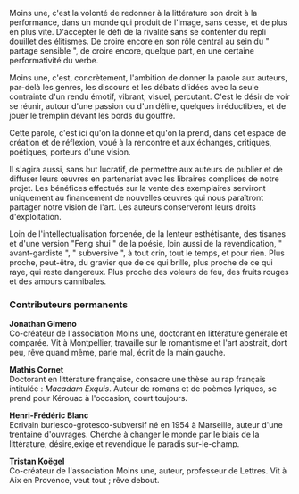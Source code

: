 Moins une, c'est la volonté de redonner à la littérature son droit à la performance, dans un monde qui produit de l'image, sans cesse, et de plus en plus vite. D'accepter le défi de la rivalité sans se contenter du repli douillet des élitismes. De croire encore en son rôle central au sein du " partage sensible ", de croire encore, quelque part, en une certaine performativité du verbe.

Moins une, c'est, concrètement, l'ambition de donner la parole aux auteurs, par-delà les genres, les discours et les débats d'idées avec la seule contrainte d'un rendu émotif, vibrant, visuel, percutant. C'est le désir de voir se réunir, autour d'une passion ou d'un délire, quelques irréductibles, et de jouer le tremplin devant les bords du gouffre.

Cette parole, c'est ici qu'on la donne et qu'on la prend, dans cet espace de création et de réflexion, voué à la rencontre et aux échanges, critiques, poétiques, porteurs d'une vision. 

Il s'agira aussi, sans but lucratif, de permettre aux auteurs de publier et de diffuser leurs œuvres en partenariat avec les libraires complices de notre projet. Les bénéfices effectués sur la vente des exemplaires serviront uniquement au financement de nouvelles œuvres qui nous paraîtront partager notre vision de l'art. Les auteurs conserveront leurs droits d'exploitation.

Loin de l'intellectualisation forcenée, de la lenteur esthétisante, des tisanes et d'une version "Feng shui " de la poésie, loin aussi de la revendication, " avant-gardiste ", " subversive ", à tout crin, tout le temps, et pour rien. Plus proche, peut-être, du gravier que de ce qui brille, plus proche de ce qui raye, qui reste dangereux. Plus proche des voleurs de feu, des fruits rouges et des amours cannibales.


### Contributeurs permanents

**<a name="gimeno">Jonathan Gimeno</a>** <br>
Co-créateur de l'association Moins une, doctorant en littérature générale et comparée. Vit à Montpellier, travaille sur le romantisme  et l'art abstrait, dort peu, rêve quand même, parle mal, écrit de la main gauche. 

**<a name="cornet">Mathis Cornet</a>**<br>
Doctorant en littérature française, consacre une thèse au rap français intitulée : *Macadam Exquis*.  Auteur de romans et de poèmes lyriques, se prend pour Kérouac à l'occasion, court toujours.

**<a name="blanc">Henri-Frédéric Blanc</a>**<br>
Ecrivain burlesco-grotesco-subversif né en 1954 à Marseille, auteur d'une trentaine d'ouvrages. Cherche à changer le monde par le biais de la littérature, désire,exige et revendique le paradis sur-le-champ.

**<a name="koegel">Tristan Koëgel</a>**<br>
Co-créateur de l'association Moins une, auteur, professeur de Lettres. Vit à Aix en Provence, veut tout ; rêve debout.

